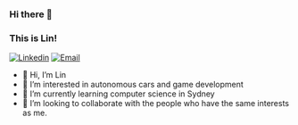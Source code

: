 ### Hi there 👋 
### This is Lin!

[![Linkedin](https://img.shields.io/badge/-LinkedIn-blue?style=flat&logo=Linkedin&logoColor=white)](https://www.linkedin.com/in/fengguang-l/)
[![Email](https://img.shields.io/badge/-Email-c14438?style=flat&logo=Gmail&logoColor=white)](mailto:lin.acandc@gmail.com)

* 👋 Hi, I’m Lin
* 👀 I’m interested in autonomous cars and game development
* 🌱 I’m currently learning computer science in Sydney
* 💞️ I’m looking to collaborate with the people who have the same interests as me.

<!---
flin3500/flin3500 is a ✨ special ✨ repository because its `README.md` (this file) appears on your GitHub profile.
You can click the Preview link to take a look at your changes.
--->
